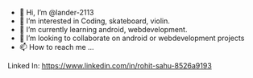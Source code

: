 - 👋 Hi, I’m @lander-2113
- 👀 I’m interested in Coding, skateboard, violin.
- 🌱 I’m currently learning android, webdevelopment.
- 💞️ I’m looking to collaborate on android or webdevelopment projects
- 📫 How to reach me ...

Linked In: https://www.linkedin.com/in/rohit-sahu-8526a9193

<!---
lander-2113/lander-2113 is a ✨ special ✨ repository because its `README.md` (this file) appears on your GitHub profile.
You can click the Preview link to take a look at your changes.
--->
